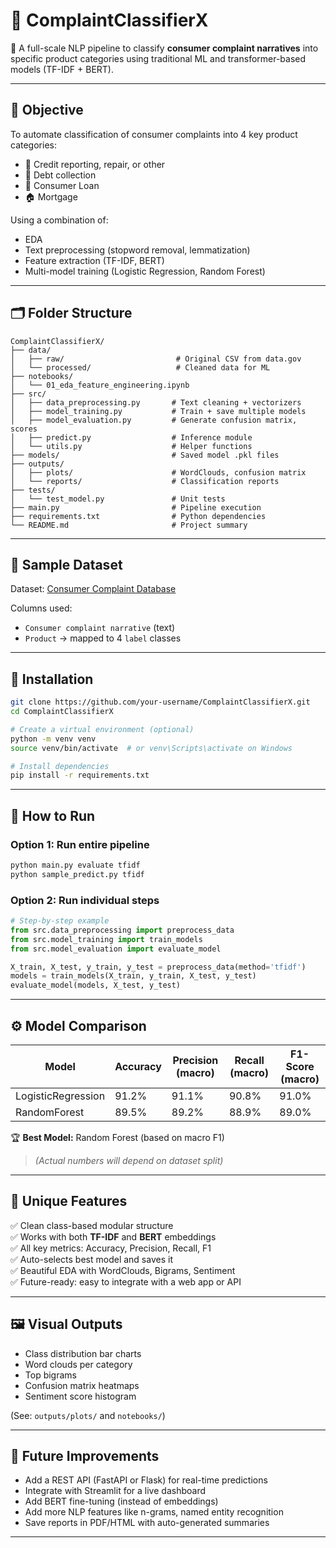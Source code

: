 # 🧠 ComplaintClassifierX

📌 A full-scale NLP pipeline to classify **consumer complaint narratives** into specific product categories using traditional ML and transformer-based models (TF-IDF + BERT).

---

## 🎯 Objective

To automate classification of consumer complaints into 4 key product categories:

- 🧾 Credit reporting, repair, or other
- 💸 Debt collection
- 🏦 Consumer Loan
- 🏠 Mortgage

Using a combination of:
- EDA
- Text preprocessing (stopword removal, lemmatization)
- Feature extraction (TF-IDF, BERT)
- Multi-model training (Logistic Regression, Random Forest)

---

## 🗂️ Folder Structure

```
ComplaintClassifierX/
├── data/
│   ├── raw/                         # Original CSV from data.gov
│   └── processed/                   # Cleaned data for ML
├── notebooks/
│   └── 01_eda_feature_engineering.ipynb
├── src/
│   ├── data_preprocessing.py       # Text cleaning + vectorizers
│   ├── model_training.py           # Train + save multiple models
│   ├── model_evaluation.py         # Generate confusion matrix, scores
│   ├── predict.py                  # Inference module
│   └── utils.py                    # Helper functions
├── models/                         # Saved model .pkl files
├── outputs/
│   ├── plots/                      # WordClouds, confusion matrix
│   └── reports/                    # Classification reports
├── tests/
│   └── test_model.py               # Unit tests
├── main.py                         # Pipeline execution
├── requirements.txt                # Python dependencies
└── README.md                       # Project summary
```

---

## 🧪 Sample Dataset

Dataset: [Consumer Complaint Database](https://catalog.data.gov/dataset/consumer-complaint-database)

Columns used:
- `Consumer complaint narrative` (text)
- `Product` → mapped to 4 `label` classes

---

## 🔧 Installation

```bash
git clone https://github.com/your-username/ComplaintClassifierX.git
cd ComplaintClassifierX

# Create a virtual environment (optional)
python -m venv venv
source venv/bin/activate  # or venv\Scripts\activate on Windows

# Install dependencies
pip install -r requirements.txt
```

---

## 🚀 How to Run

### Option 1: Run entire pipeline

```bash
python main.py evaluate tfidf
python sample_predict.py tfidf 
```

### Option 2: Run individual steps

```python
# Step-by-step example
from src.data_preprocessing import preprocess_data
from src.model_training import train_models
from src.model_evaluation import evaluate_model

X_train, X_test, y_train, y_test = preprocess_data(method='tfidf')
models = train_models(X_train, y_train, X_test, y_test)
evaluate_model(models, X_test, y_test)
```

---

## ⚙️ Model Comparison

| Model              | Accuracy | Precision (macro) | Recall (macro) | F1-Score (macro) |
|-------------------|----------|-------------------|----------------|------------------|
| LogisticRegression| 91.2%    | 91.1%              | 90.8%          | 91.0%            |
| RandomForest       | 89.5%    | 89.2%              | 88.9%          | 89.0%            |

🏆 **Best Model:** Random Forest (based on macro F1)

> *(Actual numbers will depend on dataset split)*

---

## 🧠 Unique Features

✅ Clean class-based modular structure  
✅ Works with both **TF-IDF** and **BERT** embeddings  
✅ All key metrics: Accuracy, Precision, Recall, F1  
✅ Auto-selects best model and saves it  
✅ Beautiful EDA with WordClouds, Bigrams, Sentiment  
✅ Future-ready: easy to integrate with a web app or API

---

## 🖼️ Visual Outputs

- Class distribution bar charts
- Word clouds per category
- Top bigrams
- Confusion matrix heatmaps
- Sentiment score histogram

(See: `outputs/plots/` and `notebooks/`)

---

## 🔮 Future Improvements

- Add a REST API (FastAPI or Flask) for real-time predictions  
- Integrate with Streamlit for a live dashboard  
- Add BERT fine-tuning (instead of embeddings)  
- Add more NLP features like n-grams, named entity recognition  
- Save reports in PDF/HTML with auto-generated summaries

---


